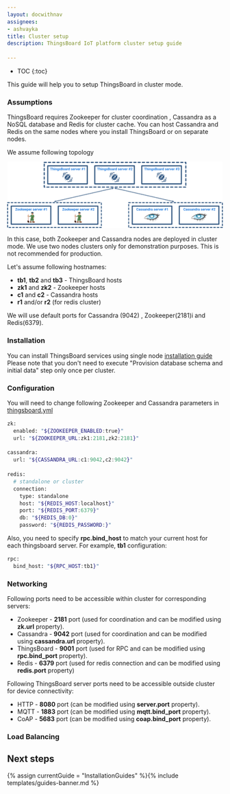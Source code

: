 ```yaml
---
layout: docwithnav
assignees:
- ashvayka
title: Cluster setup
description: ThingsBoard IoT platform cluster setup guide

---
```


* TOC
{:toc}

This guide will help you to setup ThingsBoard in cluster mode.

### Assumptions

ThingsBoard requires Zookeeper for cluster coordination , Cassandra as a NoSQL database and Redis for cluster cache.
You can host Cassandra and Redis  on the same nodes where you install ThingsBoard or on separate nodes.

We assume following topology
 
![image](/images/user-guide/cluster-topology.svg)
 
In this case, both Zookeeper and Cassandra nodes are deployed in cluster mode. 
We use two nodes clusters only for demonstration purposes. 
This is not recommended for production.

Let's assume following hostnames:

 - **tb1**, **tb2** and **tb3** - ThingsBoard hosts
 - **zk1** and **zk2** - Zookeeper hosts
 - **c1** and **c2** - Cassandra hosts 
 - **r1** and/or **r2** (for redis cluster)
 
We will use default ports for Cassandra (9042) , Zookeeper(2181)i and Redis(6379).

### Installation

You can install ThingsBoard services using single node [installation guide](/docs/user-guide/install/linux/)
Please note that you don't need to execute "Provision database schema and initial data" step only once per cluster.

### Configuration

You will need to change following Zookeeper and Cassandra parameters in [thingsboard.yml](/docs/user-guide/install/config/#thingsboardyml)

```bash
zk:
  enabled: "${ZOOKEEPER_ENABLED:true}"
  url: "${ZOOKEEPER_URL:zk1:2181,zk2:2181}"

cassandra:
  url: "${CASSANDRA_URL:c1:9042,c2:9042}"

redis: 
  # standalone or cluster
  connection:
    type: standalone
    host: "${REDIS_HOST:localhost}"
    port: "${REDIS_PORT:6379}"
    db: "${REDIS_DB:0}"
    password: "${REDIS_PASSWORD:}"


```

Also, you need to specify **rpc.bind_host** to match your current host for each thingsboard server. For example, **tb1** configuration:

```bash
rpc:
  bind_host: "${RPC_HOST:tb1}"
```

### Networking

Following ports need to be accessible within cluster for corresponding servers:
 
 - Zookeeper - **2181** port (used for coordination and can be modified using **zk.url** property).
 - Cassandra - **9042** port (used for coordination and can be modified using **cassandra.url** property).
 - ThingsBoard - **9001** port (used for RPC and can be modified using **rpc.bind_port** property).
 - Redis     - **6379** port (used for redis connection and can be modified using **redis.port** property)

Following ThingsBoard server ports need to be accessible outside cluster for device connectivity:
 
 - HTTP - **8080** port (can be modified using **server.port** property).
 - MQTT - **1883** port (can be modified using **mqtt.bind_port** property).
 - CoAP - **5683** port (can be modified using **coap.bind_port** property).

### Load Balancing



## Next steps

{% assign currentGuide = "InstallationGuides" %}{% include templates/guides-banner.md %}
